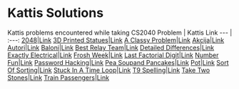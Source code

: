 # Kattis Solutions
Kattis problems encountered while taking CS2040
 Problem  | Kattis Link
 --- | :---: 
[2048](../master/Code/2048.java)|[Link](https://open.kattis.com/problems/2048)
[3D Printed Statues](../master/Code/3DPrintedStatues.java)|[Link](https://open.kattis.com/problems/3dprinter)
[A Classy Problem](../master/Code/AClassyProblem.java)|[Link](https://open.kattis.com/problems/classy)
[Akcija](../master/Code/Akcija.java)|[Link](https://open.kattis.com/problems/akcija)
[Autori](../master/Code/Autori.java)|[Link](https://open.kattis.com/problems/autori)
[Baloni](../master/Code/Baloni.java)|[Link](https://open.kattis.com/problems/baloni)
[Best Relay Team](../master/Code/BestRelayTeam.java)|[Link](https://open.kattis.com/problems/bestrelayteam)
[Detailed Differences](../master/Code/DetailedDifferences.java)|[Link](https://open.kattis.com/problems/detaileddifferences)
[Exactly Electrical](../master/Code/ExactlyElectrical.java)|[Link](https://open.kattis.com/problems/exactlyelectrical)
[Frosh Week](../master/Code/FroshWeek.java)|[Link](https://open.kattis.com/problems/froshweek)
[Last Factorial Digit](../master/Code/LastFactorialDigit.java)|[Link](https://open.kattis.com/problems/lastfactorialdigit)
[Number Fun](../master/Code/NumberFun.java)|[Link](https://open.kattis.com/problems/numberfun)
[Password Hacking](../master/Code/PasswordHacking.java)|[Link](https://open.kattis.com/problems/password)
[Pea Soupand Pancakes](../master/Code/PeaSoupandPancakes.java)|[Link](https://open.kattis.com/problems/peasoup)
[Pot](../master/Code/Pot.java)|[Link](https://open.kattis.com/problems/pot)
[Sort Of Sorting](../master/Code/SortOfSorting.java)|[Link](https://open.kattis.com/problems/sortofsorting)
[Stuck In A Time Loop](../master/Code/StuckInATimeLoop.java)|[Link](https://open.kattis.com/problems/timeloop)
[T9 Spelling](../master/Code/T9Spelling.java)|[Link](https://open.kattis.com/problems/t9spelling)
[Take Two Stones](../master/Code/TakeTwoStones.java)|[Link](https://open.kattis.com/problems/twostones)
[Train Passengers](../master/Code/TrainPassengers.java)|[Link](https://open.kattis.com/problems/trainpassengers)
